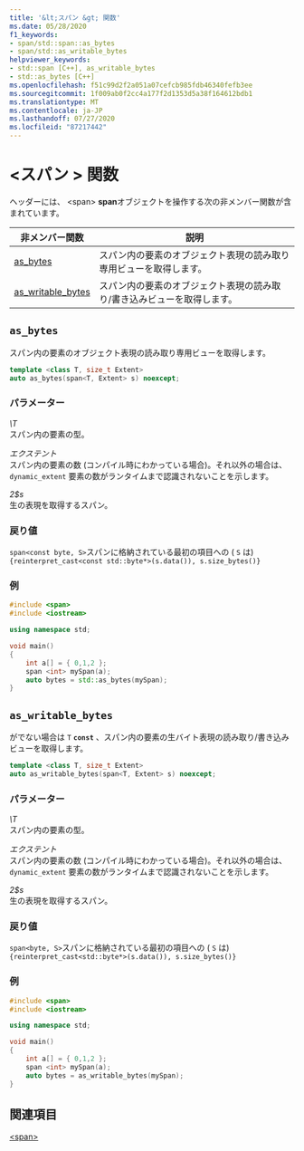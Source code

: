 ```yaml
---
title: '&lt;スパン &gt; 関数'
ms.date: 05/28/2020
f1_keywords:
- span/std::span::as_bytes
- span/std::as_writable_bytes
helpviewer_keywords:
- std::span [C++], as_writable_bytes
- std::as_bytes [C++]
ms.openlocfilehash: f51c99d2f2a051a07cefcb985fdb46340fefb3ee
ms.sourcegitcommit: 1f009ab0f2cc4a177f2d1353d5a38f164612bdb1
ms.translationtype: MT
ms.contentlocale: ja-JP
ms.lasthandoff: 07/27/2020
ms.locfileid: "87217442"
---
```

# <a name="ltspangt-functions"></a>&lt;スパン &gt; 関数

ヘッダーには、 \<span> **span**オブジェクトを操作する次の非メンバー関数が含まれています。

| **非メンバー関数** | **説明** |
|-|-|
|[as_bytes](#as_bytes) | スパン内の要素のオブジェクト表現の読み取り専用ビューを取得します。 |
|[as_writable_bytes](#as_writable_bytes) | スパン内の要素のオブジェクト表現の読み取り/書き込みビューを取得します。 |

## <a name="as_bytes"></a>`as_bytes`

スパン内の要素のオブジェクト表現の読み取り専用ビューを取得します。

```cpp
template <class T, size_t Extent>
auto as_bytes(span<T, Extent> s) noexcept;
```

### <a name="parameters"></a>パラメーター

*\T*\
スパン内の要素の型。

*エクステント*\
スパン内の要素の数 (コンパイル時にわかっている場合)。それ以外の場合は、 `dynamic_extent` 要素の数がランタイムまで認識されないことを示します。

*2$s*\
生の表現を取得するスパン。

### <a name="return-value"></a>戻り値

`span<const byte, S>`スパンに格納されている最初の項目への ( `S` は)`{reinterpret_cast<const std::byte*>(s.data()), s.size_bytes()}`

### <a name="example"></a>例

```cpp
#include <span>
#include <iostream>

using namespace std;

void main()
{
    int a[] = { 0,1,2 };
    span <int> mySpan(a);
    auto bytes = std::as_bytes(mySpan);
}
```

## <a name="as_writable_bytes"></a>`as_writable_bytes`

がでない場合は `T` **`const`** 、スパン内の要素の生バイト表現の読み取り/書き込みビューを取得します。

```cpp
template <class T, size_t Extent>
auto as_writable_bytes(span<T, Extent> s) noexcept;
```

### <a name="parameters"></a>パラメーター

*\T*\
スパン内の要素の型。

*エクステント*\
スパン内の要素の数 (コンパイル時にわかっている場合)。それ以外の場合は、 `dynamic_extent` 要素の数がランタイムまで認識されないことを示します。

*2$s*\
生の表現を取得するスパン。

### <a name="return-value"></a>戻り値

`span<byte, S>`スパンに格納されている最初の項目への ( `S` は)`{reinterpret_cast<std::byte*>(s.data()), s.size_bytes()}`

### <a name="example"></a>例

```cpp
#include <span>
#include <iostream>

using namespace std;

void main()
{
    int a[] = { 0,1,2 };
    span <int> mySpan(a);
    auto bytes = as_writable_bytes(mySpan);
}
```

## <a name="see-also"></a>関連項目

[\<span>](span.md)
